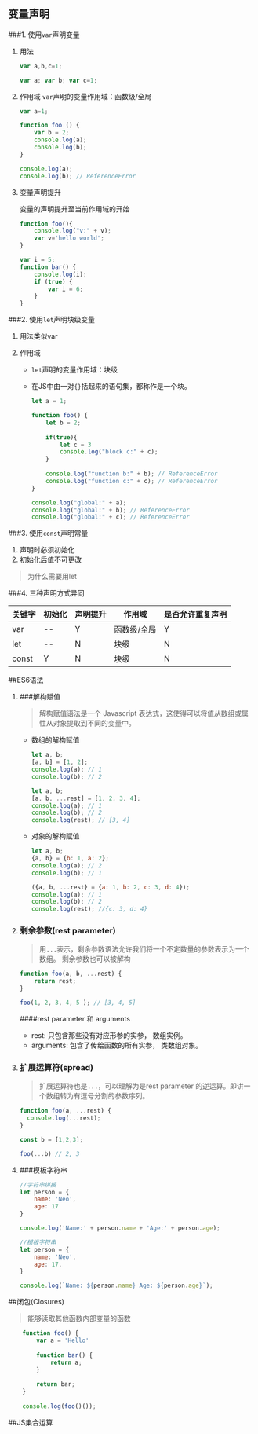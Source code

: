 ## 变量声明

###1. 使用`var`声明变量

1. 用法
	
	```javascript
	var a,b,c=1;
	
	var a; var b; var c=1;
	```

1. 作用域
	`var`声明的变量作用域：函数级/全局
	
	```javascript
	var a=1;
	
	function foo () {
		var b = 2;
		console.log(a);
		console.log(b);
	}
	
	console.log(a);
	console.log(b); // ReferenceError
	```
	
1. 变量声明提升

	变量的声明提升至当前作用域的开始
		
	```javascript	
	function foo(){
		console.log("v:" + v);
	   	var v='hello world';
	}
	```
	```javascript
	var i = 5;  
	function bar() {  
	    console.log(i);  
	    if (true) {  
	        var i = 6;  
	    }  
	}  
	```

###2. 使用`let`声明块级变量
1. 用法类似var
1. 作用域
 
	- `let`声明的变量作用域：块级	
	- 在JS中由一对`{}`括起来的语句集，都称作是一个块。

		```javascript
		let a = 1;
		
		function foo() {
			let b = 2;
			
			if(true){
				let c = 3
				console.log("block c:" + c);
			}
			
			console.log("function b:" + b); // ReferenceError
			console.log("function c:" + c); // ReferenceError
		}
		
		console.log("global:" + a);
		console.log("global:" + b); // ReferenceError
		console.log("global:" + c); // ReferenceError
		
		```

	
	
###3. 使用`const`声明常量
1. 声明时必须初始化
2. 初始化后值不可更改


> 为什么需要用let

###4. 三种声明方式异同

|    关键字    |  初始化 |	声明提升	|	作用域     |      是否允许重复声明    |
| ----------  |  ----- |	------		|	--------  |      -------------     |
|    var      |   --   |	Y			|	函数级/全局 |            Y          |
|    let      |   --   |	N			|	块级       |            N          |
|    const    |    Y   |	N			|	块级       |            N          |

##ES6语法
1. ###解构赋值

	>解构赋值语法是一个 Javascript 表达式，这使得可以将值从数组或属性从对象提取到不同的变量中。
	
	- 数组的解构赋值

		```javascript
		let a, b;
		[a, b] = [1, 2];
		console.log(a); // 1
		console.log(b); // 2
		```
		
		```javascript
		let a, b;
		[a, b, ...rest] = [1, 2, 3, 4];
		console.log(a); // 1
		console.log(b); // 2
		console.log(rest); // [3, 4]
		```
		
	- 对象的解构赋值

		```javascript
		let a, b;
		{a, b} = {b: 1, a: 2};
		console.log(a); // 2
		console.log(b); // 1
		```
		
		```javascript
		({a, b, ...rest} = {a: 1, b: 2, c: 3, d: 4});
		console.log(a); // 1
		console.log(b); // 2
		console.log(rest); //{c: 3, d: 4}
		```
2. ### 剩余参数(rest parameter)

	>用`...`表示，剩余参数语法允许我们将一个不定数量的参数表示为一个数组。
	>剩余参数也可以被解构
	
	```javascript
	function foo(a, b, ...rest) {  
   		return rest;
	}
	
	foo(1, 2, 3, 4, 5 ); // [3, 4, 5]
	```
			
	####rest parameter 和 arguments
	- rest: 只包含那些没有对应形参的实参， 数组实例。
	- arguments: 包含了传给函数的所有实参， 类数组对象。
	
3. ### 扩展运算符(spread)
	>扩展运算符也是`...`，可以理解为是rest parameter 的逆运算。即讲一个数组转为有逗号分割的参数序列。
	
	```javascript
	function foo(a, ...rest) {
	  console.log(...rest);
	}
	
	const b = [1,2,3];	
	
	foo(...b) // 2, 3
	```
	
4. ###模板字符串

	```javascript
	//字符串拼接
	let person = {
		name: 'Neo',
		age: 17
	}
	
	console.log('Name:' + person.name + 'Age:' + person.age);
	```
	
	```javascript
	//模板字符串
	let person = {
		name: 'Neo',
		age: 17,
	}
	
	console.log(`Name: ${person.name} Age: ${person.age}`);


##闭包(Closures)
> 能够读取其他函数内部变量的函数


```javascript
	function foo() {
		var a = 'Hello'
		
		function bar() {
			return a;
		}
		
		return bar;
	}
	
	console.log(foo()());
```

##JS集合运算

